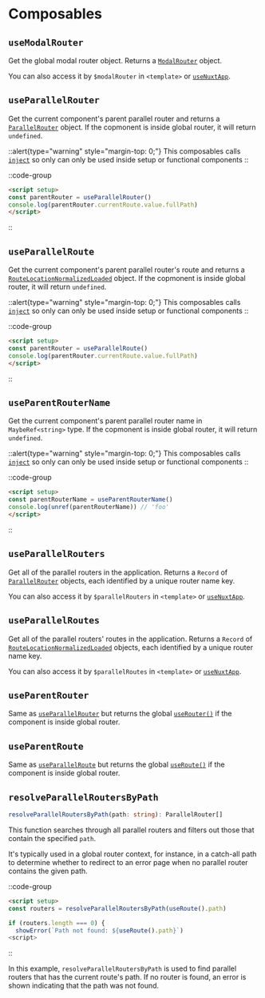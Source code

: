 # Composables

## `useModalRouter`

Get the global modal router object. Returns a [`ModalRouter`](/api/interfaces#modalrouter) object.

You can also access it by `$modalRouter` in `<template>` or [`useNuxtApp`](https://nuxt.com/docs/api/composables/use-nuxt-app).

## `useParallelRouter`

Get the current component's parent parallel router and returns a [`ParallelRouter`](/api/interfaces#parallelrouter) object. If the copmonent is inside global router, it will return `undefined`.

::alert{type="warning" style="margin-top: 0;"}
This composables calls [`inject`](https://vuejs.org/guide/components/provide-inject#inject) so only can only be used inside setup or functional components
::

::code-group
```html [pages/@foo/TheFoo.vue]
<script setup>
const parentRouter = useParallelRouter()
console.log(parentRouter.currentRoute.value.fullPath)
</script>
```
::

## `useParallelRoute`

Get the current component's parent parallel router's route and returns a [`RouteLocationNormalizedLoaded`](https://router.vuejs.org/api/interfaces/RouteLocationNormalizedLoaded.html#Interface-RouteLocationNormalizedLoaded) object. If the copmonent is inside global router, it will return `undefined`.

::alert{type="warning" style="margin-top: 0;"}
This composables calls [`inject`](https://vuejs.org/guide/components/provide-inject#inject) so only can only be used inside setup or functional components
::

::code-group
```html [pages/@foo/TheFoo.vue]
<script setup>
const parentRouter = useParallelRoute()
console.log(parentRouter.currentRoute.value.fullPath)
</script>
```
::

## `useParentRouterName`

Get the current component's parent parallel router name in `MaybeRef<string>` type. If the copmonent is inside global router, it will return `undefined`.

::alert{type="warning" style="margin-top: 0;"}
This composables calls [`inject`](https://vuejs.org/guide/components/provide-inject#inject) so only can only be used inside setup or functional components
::

::code-group
```html [pages/@foo/TheFoo.vue]
<script setup>
const parentRouterName = useParentRouterName()
console.log(unref(parentRouterName)) // 'foo'
</script>
```
::

## `useParallelRouters`

Get all of the parallel routers in the application. Returns a `Record` of [`ParallelRouter`](/api/interfaces#parallelrouter) objects, each identified by a unique router name key.

You can also access it by `$parallelRouters` in `<template>` or [`useNuxtApp`](https://nuxt.com/docs/api/composables/use-nuxt-app).

## `useParallelRoutes`

Get all of the parallel routers' routes in the application. Returns a `Record` of [`RouteLocationNormalizedLoaded`](https://router.vuejs.org/api/interfaces/RouteLocationNormalizedLoaded.html#Interface-RouteLocationNormalizedLoaded) objects, each identified by a unique router name key.

You can also access it by `$parallelRoutes` in `<template>` or [`useNuxtApp`](https://nuxt.com/docs/api/composables/use-nuxt-app).

## `useParentRouter`

Same as [`useParallelRouter`](#useparallelrouter) but returns the global [`useRouter()`](https://nuxt.com/docs/api/composables/use-router) if the component is inside global router.

## `useParentRoute`

Same as [`useParallelRoute`](#useparentroute) but returns the global [`useRoute()`](https://nuxt.com/docs/api/composables/use-route) if the component is inside global router.

## `resolveParallelRoutersByPath`

```ts
resolveParallelRoutersByPath(path: string): ParallelRouter[]
```

This function searches through all parallel routers and filters out those that contain the specified `path`.

It's typically used in a global router context, for instance, in a catch-all path to determine whether to redirect to an error page when no parallel router contains the given path.

::code-group
```html [pages/[...all\\].vue]
<script setup>
const routers = resolveParallelRoutersByPath(useRoute().path)

if (routers.length === 0) {
  showError(`Path not found: ${useRoute().path}`)
<script>
```
::

In this example, `resolveParallelRoutersByPath` is used to find parallel routers that has the current route's path. If no router is found, an error is shown indicating that the path was not found.
